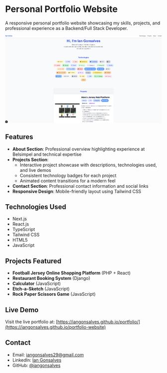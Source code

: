 # Personal Portfolio Website

A responsive personal portfolio website showcasing my skills, projects, and professional experience as a Backend/Full Stack Developer.

![Portfolio Preview](portfolio/public/images/preview_picture.png)

## Features

- **About Section**: Professional overview highlighting experience at Belsimpel and technical expertise
- **Projects Section**: 
  - Interactive project showcase with descriptions, technologies used, and live demos
  - Consistent technology badges for each project
  - Animated content transitions for a modern feel
- **Contact Section**: Professional contact information and social links
- **Responsive Design**: Mobile-friendly layout using Tailwind CSS

## Technologies Used

- Next.js
- React.js
- TypeScript
- Tailwind CSS
- HTML5 
- JavaScript


## Projects Featured

- **Football Jersey Online Shopping Platform** (PHP + React)
- **Restaurant Booking System** (Django)
- **Calculator** (JavaScript)
- **Etch-a-Sketch** (JavaScript)
- **Rock Paper Scissors Game** (JavaScript)


## Live Demo

Visit the live portfolio at: [https://iangonsalves.github.io/portfolio/](https://iangonsalves.github.io/portfolio-website)

## Contact

- Email: iangonsalves29@gmail.com
- LinkedIn: [Ian Gonsalves](https://www.linkedin.com/in/iangonsalves)
- GitHub: [@iangonsalves](https://github.com/iangonsalves)


